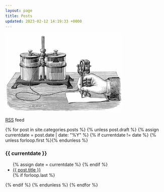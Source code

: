 ```yaml
---
layout: page
title: Posts
updated: 2023-02-12 14:19:33 +0000
---
```


<p><img src="/assets/images/edisons-electric-pen.jpg" alt="electric pen" height="250" /></p>
<p><a href="{{ "/feed.xml" | prepend: site.baseurl }}">RSS</a> feed</p>
<p>
{% for post in site.categories.posts %}
  {% unless post.draft %}
  {% assign currentdate = post.date | date: "%Y" %}
  {% if currentdate != date %}
    {% unless forloop.first %}</ul>{% endunless %}
    <h3>{{ currentdate }}</h3>
    <ul>
    {% assign date = currentdate %}
  {% endif %}
    <li><a href="{{ post.url }}">{{ post.title }}</a></li>
  {% if forloop.last %}</ul>{% endif %}
  {% endunless %}
{% endfor %}
</p>
